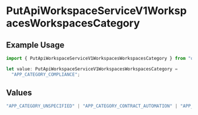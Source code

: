 # PutApiWorkspaceServiceV1WorkspacesWorkspacesCategory

## Example Usage

```typescript
import { PutApiWorkspaceServiceV1WorkspacesWorkspacesCategory } from "oppulence-backend-sdk/models/operations";

let value: PutApiWorkspaceServiceV1WorkspacesWorkspacesCategory =
  "APP_CATEGORY_COMPLIANCE";
```

## Values

```typescript
"APP_CATEGORY_UNSPECIFIED" | "APP_CATEGORY_CONTRACT_AUTOMATION" | "APP_CATEGORY_CONTRACT_ANALYSIS" | "APP_CATEGORY_INTEGRATION" | "APP_CATEGORY_AI_POWERED" | "APP_CATEGORY_WORKFLOW" | "APP_CATEGORY_COMPLIANCE"
```